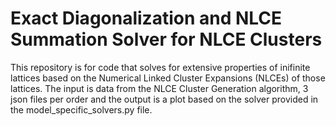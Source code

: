 # Exact Diagonalization and NLCE Summation Solver for NLCE Clusters
This repository is for code that solves for extensive properties of inifinite lattices based on the Numerical Linked Cluster Expansions (NLCEs) of those lattices. The input is data from the NLCE Cluster Generation algorithm, 3 json files per order and the output is a plot based on the solver provided in the model_specific_solvers.py file. 
